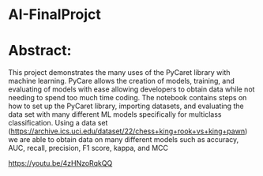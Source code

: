 # AI-FinalProjct

# Abstract:
 This project demonstrates the many uses of the PyCaret library with machine learning. PyCare allows the creation of models, training, and evaluating of models with ease allowing developers to obtain data while not needing to spend too much time coding.
 The notebook contains steps on how to set up the PyCaret library, importing datasets, and evaluating the data set with many different ML models specifically for multiclass classification.
 Using a data set (https://archive.ics.uci.edu/dataset/22/chess+king+rook+vs+king+pawn) we are able to obtain data on many different models such as accuracy, AUC, recall, precision, F1 score, kappa, and MCC


https://youtu.be/4zHNzoRqkQQ
